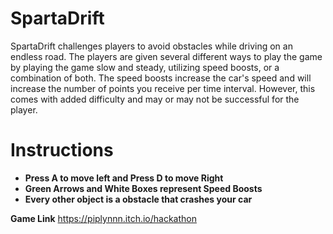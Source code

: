 # SpartaDrift

SpartaDrift challenges players to avoid obstacles while driving on an endless road. The players are given several different ways to play the game by playing the game slow and steady, utilizing speed boosts, or a combination of both. The speed boosts increase the car's speed and will increase the number of points you receive per time interval. However, this comes with added difficulty and may or may not be successful for the player.


# Instructions
- **Press A to move left and Press D to move Right**
- **Green Arrows and White Boxes represent Speed Boosts**
- **Every other object is a obstacle that crashes your car**

**Game Link**
https://piplynnn.itch.io/hackathon
